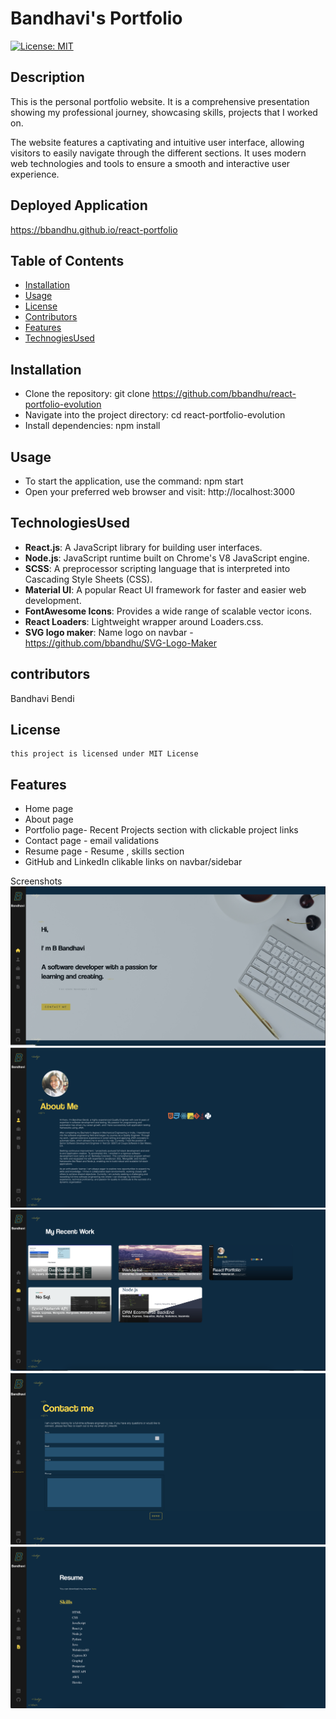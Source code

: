 # Bandhavi's Portfolio
[![License: MIT](https://img.shields.io/badge/License-MIT-yellow.svg)](https://opensource.org/licenses/MIT)

## Description

This is the personal portfolio website. It is a comprehensive presentation showing my professional journey, showcasing  skills, projects that I worked on.

The website features a captivating and intuitive user interface, allowing visitors to easily navigate through the different sections. It uses modern web technologies and tools to ensure a smooth and interactive user experience.

## Deployed Application

https://bbandhu.github.io/react-portfolio

## Table of Contents

- [Installation](#installation)
- [Usage](#usage)
- [License](#license)
- [Contributors](#contributors)
- [Features](#features)
- [TechnogiesUsed](#TechnologiesUsed)

## Installation

* Clone the repository: git clone https://github.com/bbandhu/react-portfolio-evolution
* Navigate into the project directory: cd react-portfolio-evolution
* Install dependencies: npm install

## Usage

- To start the application, use the command: npm start
- Open your preferred web browser and visit: http://localhost:3000

## TechnologiesUsed
- **React.js**: A JavaScript library for building user interfaces.
- **Node.js**: JavaScript runtime built on Chrome's V8 JavaScript engine.
- **SCSS**: A preprocessor scripting language that is interpreted into Cascading Style Sheets (CSS).
- **Material UI**: A popular React UI framework for faster and easier web development.
- **FontAwesome Icons**: Provides a wide range of scalable vector icons.
- **React Loaders**: Lightweight wrapper around Loaders.css.
- **SVG logo maker**: Name logo on navbar - https://github.com/bbandhu/SVG-Logo-Maker


## contributors

Bandhavi Bendi

## License

    this project is licensed under MIT License

## Features


* Home page
* About page
* Portfolio page- Recent Projects section with clickable project links
* Contact page - email validations
* Resume page - Resume , skills section
* GitHub and LinkedIn clikable links on navbar/sidebar



Screenshots
![Image](https://github.com/bbandhu/react-portfolio-evolution/blob/main/src/assets/images/sc1.png)
![Image](https://github.com/bbandhu/react-portfolio-evolution/blob/main/src/assets/images/sc2.png)
![Image](https://github.com/bbandhu/react-portfolio-evolution/blob/main/src/assets/images/sc3.png)
![Image](https://github.com/bbandhu/react-portfolio-evolution/blob/main/src/assets/images/sc4.png)
![Image](https://github.com/bbandhu/react-portfolio-evolution/blob/main/src/assets/images/sc5.png)




